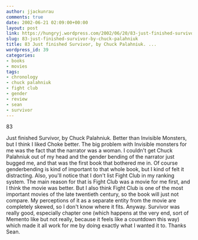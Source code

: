 ```yaml
---
author: jjackunrau
comments: true
date: 2002-06-21 02:09:00+00:00
layout: post
link: https://hungryj.wordpress.com/2002/06/20/83-just-finished-survivor-by-chuck-palahniuk/
slug: 83-just-finished-survivor-by-chuck-palahniuk
title: 83 Just finished Survivor, by Chuck Palahniuk. ...
wordpress_id: 39
categories:
- books
- movies
tags:
- chronology
- chuck palahniuk
- fight club
- gender
- review
- sean
- survivor
---
```


83
  

  
Just finished Survivor, by Chuck Palahniuk.  Better than Invisible Monsters, but I think I liked Choke better.  The big problem with Invisible monsters for me was the fact that the narrator was a woman.  I couldn't get Chuck Palahniuk out of my head and the gender bending of the narrator just bugged me, and that was the first book that bothered me in.  Of course genderbending is kind of important to that whole book, but I kind of felt it distracting.  Also, you'll notice that I don't list Fight Club in my ranking system.  The main reason for that is Fight Club was a movie for me first, and I think the movie was better.  But I also think Fight Club is one of the most important movies of the late twentieth century, so the book will just not compare.  My perceptions of it as a separate entity from the movie are completely skewed, so I don't know where it fits.  Anyway.  Survivor was really good, especially chapter one (which happens at the very end, sort of Memento like but not really, because it feels like a countdown this way) which made it all work for me by doing exactly what I wanted it to.  Thanks Sean.
